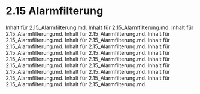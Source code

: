 # 2.15 Alarmfilterung

Inhalt für 2.15_Alarmfilterung.md. Inhalt für 2.15_Alarmfilterung.md. Inhalt für 2.15_Alarmfilterung.md. Inhalt für 2.15_Alarmfilterung.md. Inhalt für 2.15_Alarmfilterung.md. Inhalt für 2.15_Alarmfilterung.md. Inhalt für 2.15_Alarmfilterung.md. Inhalt für 2.15_Alarmfilterung.md. Inhalt für 2.15_Alarmfilterung.md. Inhalt für 2.15_Alarmfilterung.md. Inhalt für 2.15_Alarmfilterung.md. Inhalt für 2.15_Alarmfilterung.md. Inhalt für 2.15_Alarmfilterung.md. Inhalt für 2.15_Alarmfilterung.md. Inhalt für 2.15_Alarmfilterung.md. Inhalt für 2.15_Alarmfilterung.md. Inhalt für 2.15_Alarmfilterung.md. Inhalt für 2.15_Alarmfilterung.md. Inhalt für 2.15_Alarmfilterung.md. Inhalt für 2.15_Alarmfilterung.md.                            